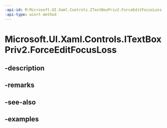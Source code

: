 ```yaml
---
-api-id: M:Microsoft.UI.Xaml.Controls.ITextBoxPriv2.ForceEditFocusLoss
-api-type: winrt method
---
```


# Microsoft.UI.Xaml.Controls.ITextBoxPriv2.ForceEditFocusLoss

<!--
public void ForceEditFocusLoss ();
-->


## -description

## -remarks

## -see-also

## -examples


